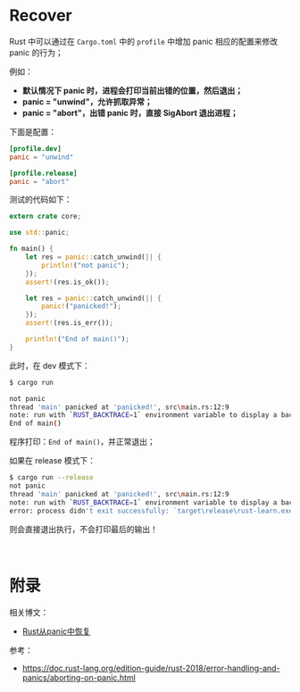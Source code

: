 # **Recover**

Rust 中可以通过在 `Cargo.toml` 中的 `profile` 中增加 panic 相应的配置来修改 panic 的行为；

例如：

-   **默认情况下 panic 时，进程会打印当前出错的位置，然后退出；**
-   **panic = "unwind"，允许抓取异常；**
-   **panic = "abort"，出错 panic 时，直接 SigAbort 退出进程；**

下面是配置：

```toml
[profile.dev]
panic = "unwind"

[profile.release]
panic = "abort"
```

测试的代码如下：

```rust
extern crate core;

use std::panic;

fn main() {
    let res = panic::catch_unwind(|| {
        println!("not panic");
    });
    assert!(res.is_ok());

    let res = panic::catch_unwind(|| {
        panic!("panicked!");
    });
    assert!(res.is_err());

    println!("End of main()");
}
```

此时，在 dev 模式下：

```bash
$ cargo run

not panic
thread 'main' panicked at 'panicked!', src\main.rs:12:9
note: run with `RUST_BACKTRACE=1` environment variable to display a backtrace
End of main()
```

程序打印：`End of main()`，并正常退出；

如果在 release 模式下：

```bash
$ cargo run --release
not panic
thread 'main' panicked at 'panicked!', src\main.rs:12:9
note: run with `RUST_BACKTRACE=1` environment variable to display a backtrace
error: process didn't exit successfully: `target\release\rust-learn.exe` (exit code: 0xc0000409, STATUS_STACK_BUFFER_OVERRUN)
```

则会直接退出执行，不会打印最后的输出！

<br/>

# **附录**

相关博文：

-   [Rust从panic中恢复](https://jasonkayzk.github.io/2022/11/17/Rust从panic中恢复/)

参考：

-   https://doc.rust-lang.org/edition-guide/rust-2018/error-handling-and-panics/aborting-on-panic.html

